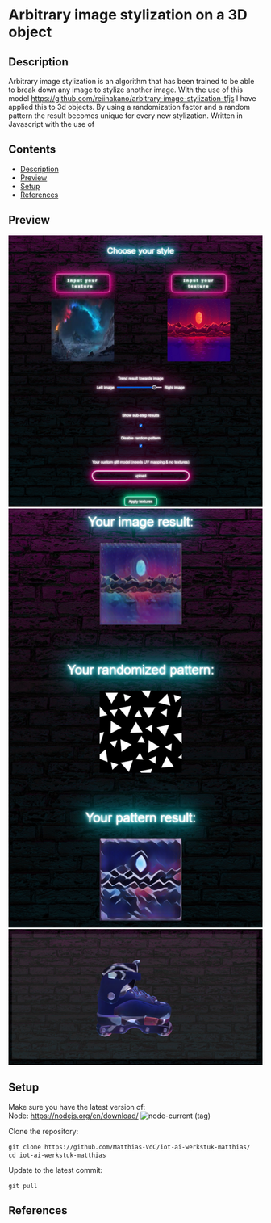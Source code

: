 # Arbitrary image stylization on a 3D object
<!----><a name="description"></a>
## Description
Arbitrary image stylization is an algorithm that has been trained to be able to break down any image to stylize another image. With the use of this model https://github.com/reiinakano/arbitrary-image-stylization-tfjs I have applied this to 3d objects. By using a randomization factor and a random pattern the result becomes unique for every new stylization.
Written in Javascript with the use of 

## Contents
* [Description](#description)
* [Preview](#preview)
* [Setup](#setup)
* [References](#references)


<!----><a name="preview"></a>
## Preview
<div style="text-align:center">
 <img src="https://github.com/Matthias-VdC/iot-ai-werkstuk-matthias/blob/main/assets/preview/demo1.png?raw=true" alt="preview 1">
 <img src="https://github.com/Matthias-VdC/iot-ai-werkstuk-matthias/blob/main/assets/preview/demo2.png?raw=true" alt="preview 2">
 <img src="https://github.com/Matthias-VdC/iot-ai-werkstuk-matthias/blob/main/assets/preview/demo3.png?raw=true" alt="preview 3">
</div>
  
<!----><a name="setup"></a>
## Setup

Make sure you have the latest version of:
<br>
Node: https://nodejs.org/en/download/ ![node-current (tag)]([https://img.shields.io/node/v/latest/latest](https://nodejs.org/en/download/))

Clone the repository:
```dircolors
git clone https://github.com/Matthias-VdC/iot-ai-werkstuk-matthias/
cd iot-ai-werkstuk-matthias
```

Update to the latest commit:
```dircolors
git pull
```

<!----><a name="references"></a>
## References
